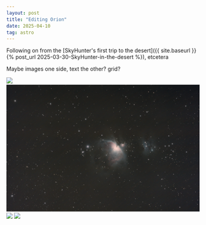 ```yaml
---
layout: post
title: "Editing Orion"
date: 2025-04-10
tag: astro
---
```


Following on from the [SkyHunter's first trip to the desert]({{ site.baseurl }}{% post_url 2025-03-30-SkyHunter-in-the-desert %}), etcetera


Maybe images one side, text the other? grid?

<img src="/assets/images/25_04/psd r_r_250330_05_stacked.psd screenshot.png">

<img src="/assets/images/25_04/10th_greenNoiseRemoved_edit.png">

<img src="/assets/images/25_04/13th_reEdited_in_siril.png">

<img src="/assets/images/25_04/darkenedEdit.png">
